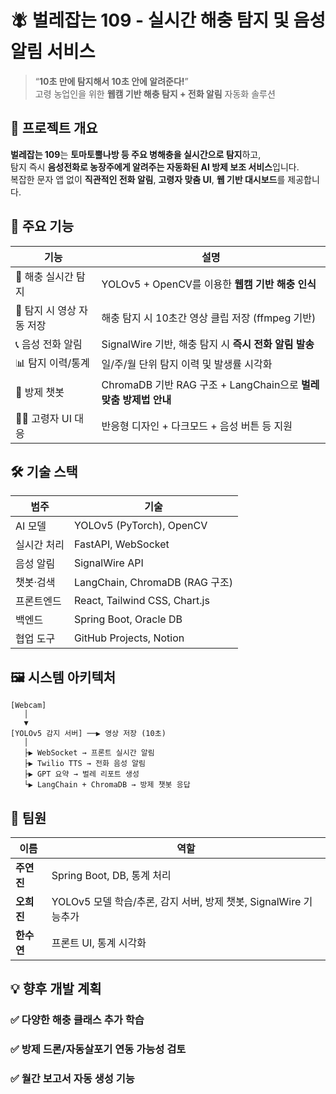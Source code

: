 # 🪰 벌레잡는 109 - 실시간 해충 탐지 및 음성 알림 서비스

> “**10초 만에 탐지해서 10초 안에 알려준다!**”  
> 고령 농업인을 위한 **웹캠 기반 해충 탐지 + 전화 알림** 자동화 솔루션


## 📌 프로젝트 개요

**벌레잡는 109**는 **토마토뿔나방 등 주요 병해충을 실시간으로 탐지**하고,  
탐지 즉시 **음성전화로 농장주에게 알려주는 자동화된 AI 방제 보조 서비스**입니다.  
복잡한 문자 앱 없이 **직관적인 전화 알림**, **고령자 맞춤 UI**, **웹 기반 대시보드**를 제공합니다.


## 🎯 주요 기능

| 기능 | 설명 |
|------|------|
| 🐛 해충 실시간 탐지 | YOLOv5 + OpenCV를 이용한 **웹캠 기반 해충 인식** |
| 🎥 탐지 시 영상 자동 저장 | 해충 탐지 시 10초간 영상 클립 저장 (ffmpeg 기반) |
| 📞 음성 전화 알림 | SignalWire 기반, 해충 탐지 시 **즉시 전화 알림 발송** |
| 📊 탐지 이력/통계 | 일/주/월 단위 탐지 이력 및 발생률 시각화 |
| 🧠 방제 챗봇 | ChromaDB 기반 RAG 구조 + LangChain으로 **벌레 맞춤 방제법 안내** |
| 🧑‍🌾 고령자 UI 대응 | 반응형 디자인 + 다크모드 + 음성 버튼 등 지원 |


## 🛠 기술 스택

| 범주 | 기술 |
|------|------|
| AI 모델 | YOLOv5 (PyTorch), OpenCV |
| 실시간 처리 | FastAPI, WebSocket |
| 음성 알림 | SignalWire API |
| 챗봇·검색 | LangChain, ChromaDB (RAG 구조) |
| 프론트엔드 | React, Tailwind CSS, Chart.js |
| 백엔드 | Spring Boot, Oracle DB |
| 협업 도구 | GitHub Projects, Notion |


## 🖼 시스템 아키텍처

```plaintext
[Webcam]
   │
   ▼
[YOLOv5 감지 서버] ──▶ 영상 저장 (10초)
   │
   ├▶ WebSocket → 프론트 실시간 알림
   ├▶ Twilio TTS → 전화 음성 알림
   ├▶ GPT 요약 → 벌레 리포트 생성
   └▶ LangChain + ChromaDB → 방제 챗봇 응답
```

## 🤗 팀원 

| 이름      | 역할                            |
| ------- | ----------------------------- |
| **주연진** | Spring Boot, DB, 통계 처리 |
| **오희진** | YOLOv5 모델 학습/추론, 감지 서버, 방제 챗봇, SignalWire 기능추가 |
| **한수연** | 프론트 UI, 통계 시각화 |

## 💡 향후 개발 계획
### ✅ 다양한 해충 클래스 추가 학습
### ✅ 방제 드론/자동살포기 연동 가능성 검토
### ✅ 월간 보고서 자동 생성 기능


